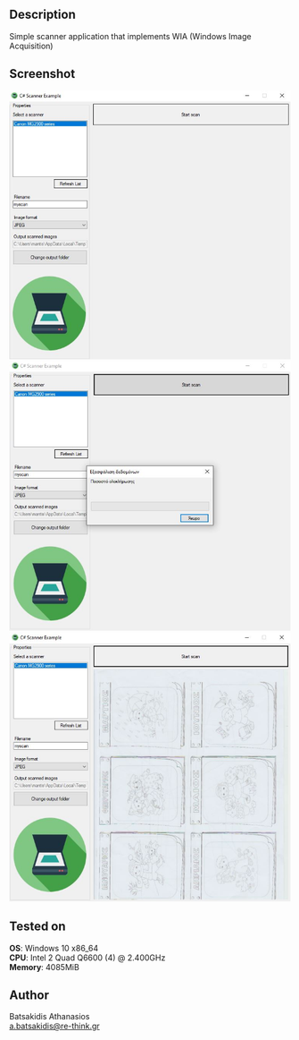 ## Description ##

Simple scanner application that implements WIA (Windows Image Acquisition)

## Screenshot

![Alt text](/Screenshots/screen1.jpg?raw=true "Screenshot")
![Alt text](/Screenshots/screen2.jpg?raw=true "Screenshot")
![Alt text](/Screenshots/screen3.jpg?raw=true "Screenshot")

## Tested on ##

**OS**: Windows 10 x86_64 <br>
**CPU**: Intel 2 Quad Q6600 (4) @ 2.400GHz <br>
**Memory**: 4085MiB <br>

## Author ##

Batsakidis Athanasios<br>
a.batsakidis@re-think.gr

